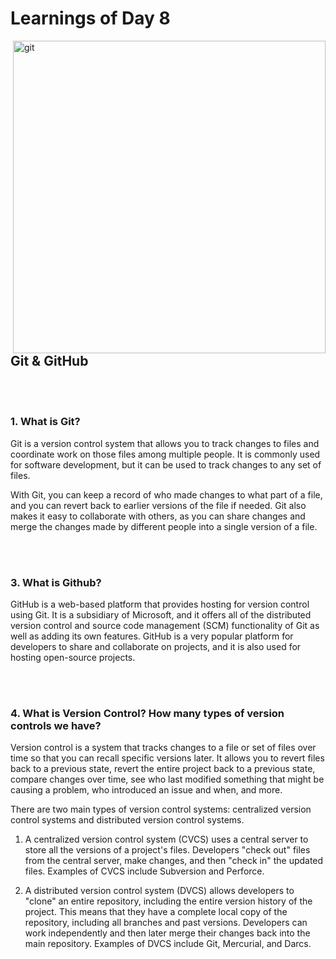# Learnings of Day 8
<img align=right src="https://git-scm.com/images/logos/1color-orange-lightbg@2x.png" width=500 alt=git >

## Git & GitHub

<br><br>

### 1. What is Git?
Git is a version control system that allows you to track changes to files and coordinate work on those files among multiple people. It is commonly used for software development, but it can be used to track changes to any set of files.

With Git, you can keep a record of who made changes to what part of a file, and you can revert back to earlier versions of the file if needed. Git also makes it easy to collaborate with others, as you can share changes and merge the changes made by different people into a single version of a file.



<br><br>

### 3. What is Github?
GitHub is a web-based platform that provides hosting for version control using Git. It is a subsidiary of Microsoft, and it offers all of the distributed version control and source code management (SCM) functionality of Git as well as adding its own features. GitHub is a very popular platform for developers to share and collaborate on projects, and it is also used for hosting open-source projects.



<br><br>

### 4. What is Version Control? How many types of version controls we have?
Version control is a system that tracks changes to a file or set of files over time so that you can recall specific versions later. It allows you to revert files back to a previous state, revert the entire project back to a previous state, compare changes over time, see who last modified something that might be causing a problem, who introduced an issue and when, and more.

There are two main types of version control systems: centralized version control systems and distributed version control systems.

1) A centralized version control system (CVCS) uses a central server to store all the versions of a project's files. Developers "check out" files from the central server, make changes, and then "check in" the updated files. Examples of CVCS include Subversion and Perforce.

2) A distributed version control system (DVCS) allows developers to "clone" an entire repository, including the entire version history of the project. This means that they have a complete local copy of the repository, including all branches and past versions. Developers can work independently and then later merge their changes back into the main repository. Examples of DVCS include Git, Mercurial, and Darcs.




